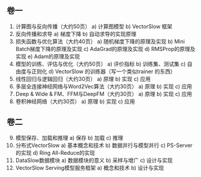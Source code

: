 ## 卷一
1. 计算图与反向传播（大约50页）
a)	计算图模型
b)	VectorSlow 框架
2. 反向传播和求导
a)	梯度下降
b)	自动求导的实现原理
3. 损失函数与优化算法（大约40页）
a)	随机梯度下降的原理及实现
b)	Mini Batch梯度下降的原理及实现
c)	AdaGrad的原理及实现
d)	RMSProp的原理及实现
e)	Adam的原理及实现
4. 模型的训练、评估与优化（大约50页）
a)	评价指标
b)	训练集、测试集
c)	自由度与正则化
d)	VectorSlow 的训练器（写一个类似trainer 的东西）
5. 线性回归与逻辑回归（大约30页）
a)	原理
b)	实现
c)	应用
6. 多层全连接神经网络与Word2Vec算法（大约30页）
a)	原理
b)	实现
c)	应用
7. Deep & Wide & FM、FFM与DeepFM（大约30页）
a)	原理
b)	实现
c)	应用
8. 卷积神经网络（大约30页）
a)	原理
b)	实现
c)	应用
## 卷二
9. 模型保存、加载和推理
a)	保存
b)	加载
c)	推理
10. 分布式VectorSlow
a)	基本概念和技术
b)	数据并行与模型并行
c)	PS-Server的实现
d)	Ring All-Reduce的实现
11. DataSlow数据模块
a)	数据模块的意义
b)	采样与增广
c)	设计与实现
12. VectorSlow Serving模型服务框架
a)	概念和技术
b)	设计与实现